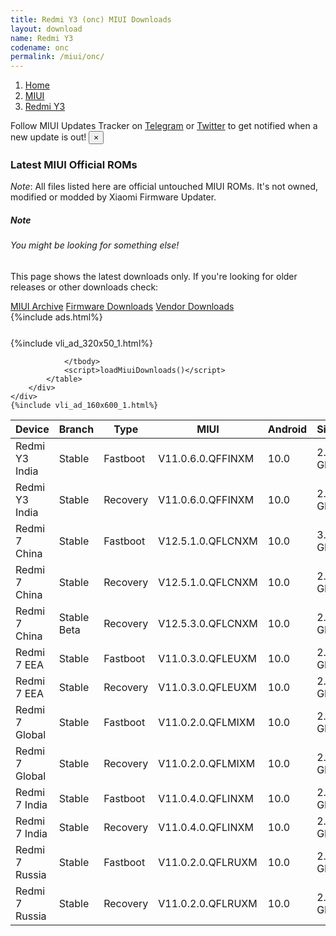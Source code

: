 ```yaml
---
title: Redmi Y3 (onc) MIUI Downloads
layout: download
name: Redmi Y3
codename: onc
permalink: /miui/onc/
---
```

<nav aria-label="breadcrumb">
    <ol class="breadcrumb">
        <li class="breadcrumb-item"><a href="/">Home</a></li>
        <li class="breadcrumb-item"><a href="/miui/">MIUI</a></li>
        <li class="breadcrumb-item active" aria-current="page"><a href="/miui/onc/">Redmi Y3</a></li>
    </ol>
</nav>
<div class="alert alert-primary alert-dismissible fade show" role="alert">
    Follow MIUI Updates Tracker on <a href="https://t.me/MIUIUpdatesTracker" class="alert-link">Telegram</a>
     or <a href="https://twitter.com/MiFwUpdater" class="alert-link">Twitter</a> to get notified when a new update is out!
    <button type="button" class="close" data-dismiss="alert" aria-label="Close">
        <span aria-hidden="true">&times;</span>
    </button>
</div>

### Latest MIUI Official ROMs
*Note*: All files listed here are official untouched MIUI ROMs. It's not owned, modified or modded by Xiaomi Firmware Updater.
<div class="card">
  <div class="card-body">
    <h5 class="card-title">Note</h5>
    <h6 class="card-subtitle mb-2 text-muted">You might be looking for something else!</h6>
    <p class="card-text">This page shows the latest downloads only.
     If you're looking for older releases or other downloads check:</p>
    <a href="/archive/miui/onc/" class="card-link">MIUI Archive</a>
    <a href="/firmware/onc/" class="card-link">Firmware Downloads</a>
    <a href="/vendor/onc/" class="card-link">Vendor Downloads</a>
  </div>
</div>
{%include ads.html%}
<div class="row justify-content-center">
    <div class="col-10">
        <div class="table-responsive-md" style="margin-top: 25px;">
            {%include vli_ad_320x50_1.html%}
            <table id="miui" class="display dt-responsive nowrap compact table table-striped table-hover table-sm">
                <thead class="thead-dark">
                    <tr>
                        <th data-ref="device">Device</th>
                        <th data-ref="branch">Branch</th>
                        <th data-ref="type">Type</th>
                        <th data-ref="miui">MIUI</th>
                        <th data-ref="android">Android</th>
                        <th data-ref="size">Size</th>
                        <th data-ref="size">Date</th>
                        <th data-ref="link">Link</th>
                    </tr>
                </thead>
                <tbody>
                <tr><td>Redmi Y3 India</td><td>Stable</td><td>Fastboot</td><td>V11.0.6.0.QFFINXM</td><td>10.0</td><td>2.5 GB</td><td>2021-04-08</td><td><a href="/miui/onc/stable/V11.0.6.0.QFFINXM/">Download</a></td></tr>
<tr><td>Redmi Y3 India</td><td>Stable</td><td>Recovery</td><td>V11.0.6.0.QFFINXM</td><td>10.0</td><td>2.0 GB</td><td>2021-04-14</td><td><a href="/miui/onc/stable/V11.0.6.0.QFFINXM/">Download</a></td></tr>
<tr><td>Redmi 7 China</td><td>Stable</td><td>Fastboot</td><td>V12.5.1.0.QFLCNXM</td><td>10.0</td><td>3.2 GB</td><td>2021-06-15</td><td><a href="/miui/onclite/stable/V12.5.1.0.QFLCNXM/">Download</a></td></tr>
<tr><td>Redmi 7 China</td><td>Stable</td><td>Recovery</td><td>V12.5.1.0.QFLCNXM</td><td>10.0</td><td>2.1 GB</td><td>2021-06-21</td><td><a href="/miui/onclite/stable/V12.5.1.0.QFLCNXM/">Download</a></td></tr>
<tr><td>Redmi 7 China</td><td>Stable Beta</td><td>Recovery</td><td>V12.5.3.0.QFLCNXM</td><td>10.0</td><td>2.1 GB</td><td>2021-11-11</td><td><a href="/miui/onclite/stable beta/V12.5.3.0.QFLCNXM/">Download</a></td></tr>
<tr><td>Redmi 7 EEA</td><td>Stable</td><td>Fastboot</td><td>V11.0.3.0.QFLEUXM</td><td>10.0</td><td>2.6 GB</td><td>2021-07-30</td><td><a href="/miui/onclite/stable/V11.0.3.0.QFLEUXM/">Download</a></td></tr>
<tr><td>Redmi 7 EEA</td><td>Stable</td><td>Recovery</td><td>V11.0.3.0.QFLEUXM</td><td>10.0</td><td>2.0 GB</td><td>2021-08-19</td><td><a href="/miui/onclite/stable/V11.0.3.0.QFLEUXM/">Download</a></td></tr>
<tr><td>Redmi 7 Global</td><td>Stable</td><td>Fastboot</td><td>V11.0.2.0.QFLMIXM</td><td>10.0</td><td>2.6 GB</td><td>2021-03-10</td><td><a href="/miui/onclite/stable/V11.0.2.0.QFLMIXM/">Download</a></td></tr>
<tr><td>Redmi 7 Global</td><td>Stable</td><td>Recovery</td><td>V11.0.2.0.QFLMIXM</td><td>10.0</td><td>2.0 GB</td><td>2021-03-12</td><td><a href="/miui/onclite/stable/V11.0.2.0.QFLMIXM/">Download</a></td></tr>
<tr><td>Redmi 7 India</td><td>Stable</td><td>Fastboot</td><td>V11.0.4.0.QFLINXM</td><td>10.0</td><td>2.5 GB</td><td>2021-03-19</td><td><a href="/miui/onclite/stable/V11.0.4.0.QFLINXM/">Download</a></td></tr>
<tr><td>Redmi 7 India</td><td>Stable</td><td>Recovery</td><td>V11.0.4.0.QFLINXM</td><td>10.0</td><td>2.0 GB</td><td>2021-04-07</td><td><a href="/miui/onclite/stable/V11.0.4.0.QFLINXM/">Download</a></td></tr>
<tr><td>Redmi 7 Russia</td><td>Stable</td><td>Fastboot</td><td>V11.0.2.0.QFLRUXM</td><td>10.0</td><td>2.6 GB</td><td>2021-03-13</td><td><a href="/miui/onclite/stable/V11.0.2.0.QFLRUXM/">Download</a></td></tr>
<tr><td>Redmi 7 Russia</td><td>Stable</td><td>Recovery</td><td>V11.0.2.0.QFLRUXM</td><td>10.0</td><td>2.0 GB</td><td>2021-03-19</td><td><a href="/miui/onclite/stable/V11.0.2.0.QFLRUXM/">Download</a></td></tr>

                </tbody>
                <script>loadMiuiDownloads()</script>
            </table>
        </div>
    </div>
    {%include vli_ad_160x600_1.html%}
</div>
